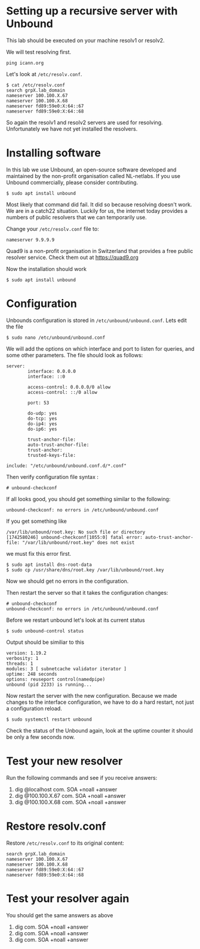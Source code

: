 # Setting up a recursive server with Unbound

This lab should be executed on your machine resolv1 or resolv2.

We will test resolving first.
```
ping icann.org
```
Let's look at `/etc/resolv.conf`.
```
$ cat /etc/resolv.conf
search grpX.lab_domain
nameserver 100.100.X.67
nameserver 100.100.X.68
nameserver fd89:59e0:X:64::67
nameserver fd89:59e0:X:64::68
```
So again the resolv1 and resolv2 servers are used for resolving.
Unfortunately we have not yet installed the resolvers.

# Installing software

In this lab we use Unbound, an open-source software developed and maintained by 
the non-profit organisation called NL-netlabs. If you use Unbound commercially, 
please consider contributing.
```
$ sudo apt install unbound
```
Most likely that command did fail. It did so because resolving doesn't work.
We are in a catch22 situation. Luckily for us, the internet today provides
a numbers of public resolvers that we can temporarily use.

Change your `/etc/resolv.conf` file to:
```
nameserver 9.9.9.9
```
Quad9 is a non-profit organisation in Switzerland that provides a free
public resolver service. Check them out at https://quad9.org

Now the installation should work
```
$ sudo apt install unbound
```

# Configuration 

Unbounds configuration is stored in `/etc/unbound/unbound.conf`.
Lets edit the file
```
$ sudo nano /etc/unbound/unbound.conf
```

We will add the options on which interface and port 
to listen for queries, and some other parameters. 
The file should look as follows:
```
server:
        interface: 0.0.0.0
        interface: ::0

        access-control: 0.0.0.0/0 allow
        access-control: ::/0 allow

        port: 53

        do-udp: yes
        do-tcp: yes
        do-ip4: yes
        do-ip6: yes

        trust-anchor-file:
        auto-trust-anchor-file:
        trust-anchor:
        trusted-keys-file:

include: "/etc/unbound/unbound.conf.d/*.conf"
```

Then verify configuration file syntax :

```
# unbound-checkconf
```

If all looks good, you should get something similar to the following:

```
unbound-checkconf: no errors in /etc/unbound/unbound.conf
```

If you get something like 
```
/var/lib/unbound/root.key: No such file or directory
[1742580246] unbound-checkconf[1055:0] fatal error: auto-trust-anchor-file: "/var/lib/unbound/root.key" does not exist
```
we must fix this error first.
```
$ sudo apt install dns-root-data
$ sudo cp /usr/share/dns/root.key /var/lib/unbound/root.key
```
Now we should get no errors in the configuration.

Then restart the server so that it takes the configuration changes:
```
# unbound-checkconf
unbound-checkconf: no errors in /etc/unbound/unbound.conf
```
Before we restart unbound let's look at its current status
```
$ sudo unbound-control status
```
Output should be similiar to this
```
version: 1.19.2
verbosity: 1
threads: 1
modules: 3 [ subnetcache validator iterator ]
uptime: 248 seconds
options: reuseport control(namedpipe)
unbound (pid 2233) is running...
```
Now restart the server with the new configuration. Because we made changes to the interface configuration,
we have to do a hard restart, not just a configuration reload.
```
$ sudo systemctl restart unbound
```
Check the status of the Unbound again, look at the uptime counter it should be only a few seconds now.

# Test your new resolver

Run the following commands and see if you receive answers:

1. dig @localhost    com. SOA +noall +answer
1. dig @100.100.X.67 com. SOA +noall +answer
1. dig @100.100.X.68 com. SOA +noall +answer

# Restore resolv.conf

Restore `/etc/resolv.conf` to its original content:
```
search grpX.lab_domain
nameserver 100.100.X.67
nameserver 100.100.X.68
nameserver fd89:59e0:X:64::67
nameserver fd89:59e0:X:64::68
```

# Test your resolver again

You should get the same answers as above

1. dig com. SOA +noall +answer
1. dig com. SOA +noall +answer
1. dig com. SOA +noall +answer
